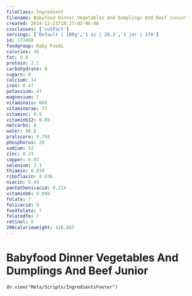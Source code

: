 ```yaml
---
fileClass: Ingredient
filename: Babyfood Dinner Vegetables And Dumplings And Beef Junior
created: 2024-12-21T19:27:02-06:00
cssclasses: ['nutFact']
servings: ['Default | 100g','1 oz | 28.4','1 jar | 170']
id: 173488
foodgroup: Baby Foods
calories: 48
fat: 0.8
protein: 2.1
carbohydrate: 8
sugars: 0
calcium: 14
iron: 0.47
potassium: 47
magnesium: 7
vitaminaiu: 660
vitaminarae: 33
vitaminc: 0.8
vitaminb12: 0.09
netcarbs: 8
water: 88.6
pralscore: 0.744
phosphorus: 29
sodium: 52
zinc: 0.33
copper: 0.03
selenium: 2.1
thiamin: 0.039
riboflavin: 0.036
niacin: 0.49
pantothenicacid: 0.214
vitaminb6: 0.048
folate: 7
folicacid: 0
foodfolate: 7
folatedfe: 7
retinol: 0
200calorieweight: 416.667
---
```


# Babyfood Dinner Vegetables And Dumplings And Beef Junior

```dataviewjs
dv.view("Meta/Scripts/IngredientsFooter")
```
